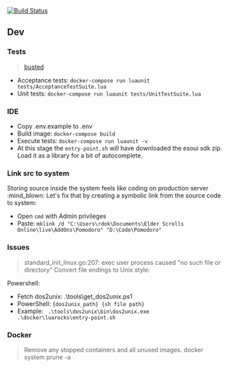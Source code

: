 [![Build Status](https://travis-ci.org/rdok/eso-pomodoro.svg?branch=master)](https://travis-ci.org/rdok/eso-pomodoro)

## Dev

### Tests
> [busted](http://olivinelabs.com/busted/)
- Acceptance tests: `docker-compose run luaunit tests/AcceptanceTestSuite.lua`
- Unit tests: `docker-compose run luaunit tests/UnitTestSuite.lua`


### IDE
- Copy .env.example to .env
- Build image: `docker-compose build`
- Execute tests: `docker-compose run luaunit -v`
- At this stage the `entry-point.sh` will have downloaded the esoui sdk zip. Load it as a library for a bit of autocomplete.


### Link src to system
Storing source inside the system feels like coding on production server :mind_blown: Let's fix that by creating a symbolic link from the source code to system:
- Open `cmd` with Admin privileges
- Paste: `mklink /d "C:\Users\rdok\Documents\Elder Scrolls Online\live\AddOns\Pomodoro" "D:\Code\Pomodoro"`

### Issues
> standard_init_linux.go:207: exec user process caused "no such file or directory"
Convert file endings to Unix style: 

Powershell:
- Fetch dos2unix:  .\tools\get_dos2unix.ps1
- PowerShell:  `{dos2unix_path} {sh file path}`
 - Example: ` .\tools\dos2unix\bin\dos2unix.exe .\docker\luarocks\entry-point.sh`

 
### Docker
> Remove any stopped containers and all unused images.
docker system prune -a
  

